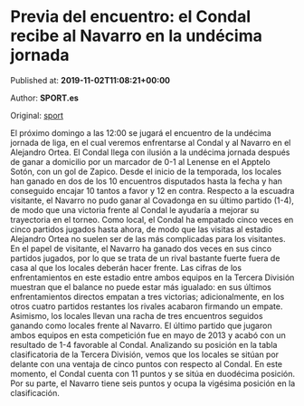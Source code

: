 
# Previa del encuentro: el Condal recibe al Navarro en la undécima jornada

Published at: **2019-11-02T11:08:21+00:00**

Author: **SPORT.es**

Original: [sport](https://www.sport.es/es/noticias/tercera-division/previa-del-encuentro-el-condal-recibe-al-navarro-en-la-undecima-jornada-7711287)

El próximo domingo a las 12:00 se jugará el encuentro de la undécima jornada de liga, en el cual veremos enfrentarse al Condal y al Navarro en el Alejandro Ortea.
El Condal llega con ilusión a la undécima jornada después de ganar a domicilio por un marcador de 0-1 al Lenense en el Apptelo Sotón, con un gol de Zapico. Desde el inicio de la temporada, los locales han ganado en dos de los 10 encuentros disputados hasta la fecha y han conseguido encajar 10 tantos a favor y 12 en contra.
Respecto a la escuadra visitante, el Navarro no pudo ganar al Covadonga en su último partido (1-4), de modo que una victoria frente al Condal le ayudaría a mejorar su trayectoria en el torneo.
Como local, el Condal ha empatado cinco veces en cinco partidos jugados hasta ahora, de modo que las visitas al estadio Alejandro Ortea no suelen ser de las más complicadas para los visitantes. En el papel de visitante, el Navarro ha ganado dos veces en sus cinco partidos jugados, por lo que se trata de un rival bastante fuerte fuera de casa al que los locales deberán hacer frente.
Las cifras de los enfrentamientos en este estadio entre ambos equipos en la Tercera División muestran que el balance no puede estar más igualado: en sus últimos enfrentamientos directos empatan a tres victorias; adicionalmente, en los otros cuatro partidos restantes los rivales acabaron firmando un empate. Asimismo, los locales llevan una racha de tres encuentros seguidos ganando como locales frente al Navarro. El último partido que jugaron ambos equipos en esta competición fue en mayo de 2013 y acabó con un resultado de 1-4 favorable al Condal.
Analizando su posición en la tabla clasificatoria de la Tercera División, vemos que los locales se sitúan por delante con una ventaja de cinco puntos con respecto al Condal. En este momento, el Condal cuenta con 11 puntos y se sitúa en duodécima posición. Por su parte, el Navarro tiene seis puntos y ocupa la vigésima posición en la clasificación.
